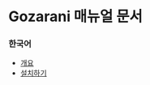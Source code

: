 # Gozarani 매뉴얼 문서
### 한국어
- [개요](./ko/introduction/index.md)
 - [설치하기](./ko/introduction/install.md)
